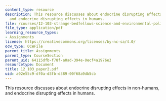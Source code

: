 ```yaml
---
content_type: resource
description: This resource discusses about endocrine disrupting effects in non-humans,
  and endocrine disrupting effects in humans.
file: /courses/12-103-strange-bedfellows-science-and-environmental-policy-fall-2005/a02e55c9df0ad3fbd38900f68a9db5cb_12_103_paper2.pdf
file_type: application/pdf
learning_resource_types:
- Assignments
license: https://creativecommons.org/licenses/by-nc-sa/4.0/
ocw_type: OCWFile
parent_title: Assignments
parent_type: CourseSection
parent_uid: 64115dfb-f78f-a0ad-394e-0ecf4a1976e3
resourcetype: Document
title: 12_103_paper2.pdf
uid: a02e55c9-df0a-d3fb-d389-00f68a9db5cb
---
```

This resource discusses about endocrine disrupting effects in non-humans, and endocrine disrupting effects in humans.